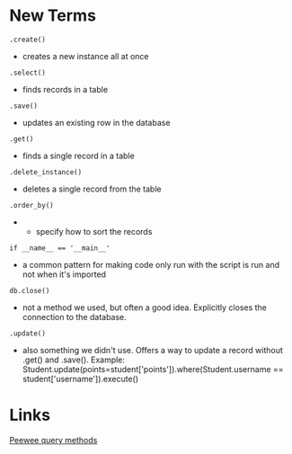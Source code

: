 # New Terms

```
.create()
```
* creates a new instance all at once

```
.select()
```
* finds records in a table

```
.save()
```
* updates an existing row in the database

```
.get()
```
* finds a single record in a table

```
.delete_instance()
```
* deletes a single record from the table

```
.order_by()
```
* - specify how to sort the records

```
if __name__ == '__main__'
```
* a common pattern for making code only run with the script is run and not when it's imported

```
db.close()
```
* not a method we used, but often a good idea. Explicitly closes the connection to the database.

```
.update()
```
* also something we didn't use. Offers a way to update a record without .get() and .save(). Example: Student.update(points=student['points']).where(Student.username == student['username']).execute()

# Links

[Peewee query methods](http://docs.peewee-orm.com/en/latest/peewee/querying.html)